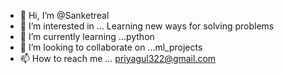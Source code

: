 - 👋 Hi, I’m @Sanketreal
- 👀 I’m interested in ... Learning new ways for solving problems
- 🌱 I’m currently learning ...python
- 💞️ I’m looking to collaborate on ...ml_projects
- 📫 How to reach me ... priyagul322@gmail.com

<!---
Sanketreal/Sanketreal is a ✨ special ✨ repository because its `README.md` (this file) appears on your GitHub profile.
You can click the Preview link to take a look at your changes.
--->
